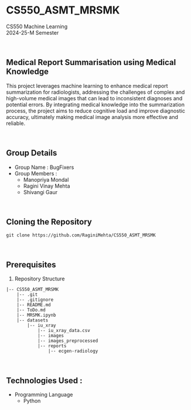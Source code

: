 # CS550_ASMT_MRSMK 

CS550 Machine Learning <br>
2024-25-M Semester <br>

<br>

## Medical Report Summarisation using Medical Knowledge

This project leverages machine learning to enhance medical report summarization for radiologists, addressing the challenges of complex and high-volume medical images that can lead to inconsistent diagnoses and potential errors. By integrating medical knowledge into the summarization process, the project aims to reduce cognitive load and improve diagnostic accuracy, ultimately making medical image analysis more effective and reliable.

<br>

## Group Details

- Group Name : BugFixers <br>
- Group Members : <br>
    - Manopriya Mondal <br>
    - Ragini Vinay Mehta <br>
    - Shivangi Gaur <br>

<br>

## Cloning the Repository

```
git clone https://github.com/RaginiMehta/CS550_ASMT_MRSMK
```

<br>

## Prerequisites

1. Repository Structure 
```
|-- CS550_ASMT_MRSMK
    |-- .git
    |-- .gitignore
    |-- README.md
    |-- ToDo.md
    |-- MRSMK.ipynb
    |-- datasets
        |-- iu_xray
            |-- iu_xray_data.csv
            |-- images
            |-- images_preprocessed
            |-- reports
                |-- ecgen-radiology
```

<br>

## Technologies Used :
- Programming Language <br>
    - Python <br>


